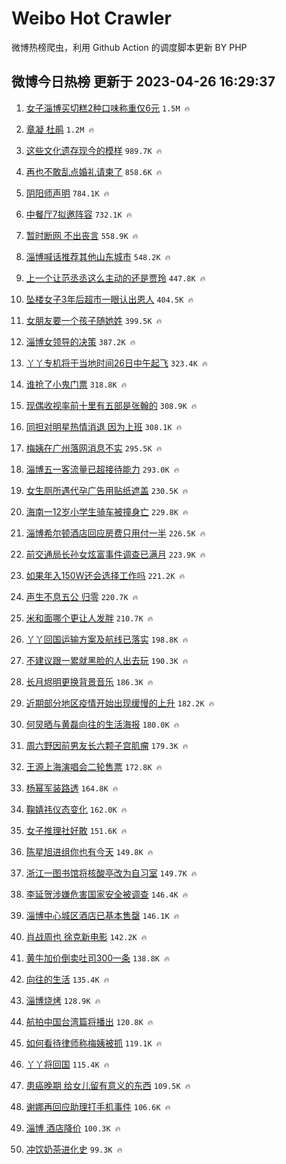 # Weibo Hot Crawler 



微博热榜爬虫，利用 Github Action 的调度脚本更新 BY PHP 


## 微博今日热榜 更新于 2023-04-26 16:29:37 
1. [女子淄博买切糕2种口味称重仅6元](https://s.weibo.com/weibo?q=%23%E5%A5%B3%E5%AD%90%E6%B7%84%E5%8D%9A%E4%B9%B0%E5%88%87%E7%B3%952%E7%A7%8D%E5%8F%A3%E5%91%B3%E7%A7%B0%E9%87%8D%E4%BB%856%E5%85%83%23&t=31&band_rank=1&Refer=top) `1.5M 🔥` 

1. [章凝 杜鹃](https://s.weibo.com/weibo?q=%E7%AB%A0%E5%87%9D%20%E6%9D%9C%E9%B9%83&t=31&band_rank=2&Refer=top) `1.2M 🔥` 

1. [这些文化遗存现今的模样](https://s.weibo.com/weibo?q=%23%E8%BF%99%E4%BA%9B%E6%96%87%E5%8C%96%E9%81%97%E5%AD%98%E7%8E%B0%E4%BB%8A%E7%9A%84%E6%A8%A1%E6%A0%B7%23&t=31&band_rank=3&Refer=top) `989.7K 🔥` 

1. [再也不敢乱点婚礼请柬了](https://s.weibo.com/weibo?q=%23%E5%86%8D%E4%B9%9F%E4%B8%8D%E6%95%A2%E4%B9%B1%E7%82%B9%E5%A9%9A%E7%A4%BC%E8%AF%B7%E6%9F%AC%E4%BA%86%23&t=31&band_rank=4&Refer=top) `858.6K 🔥` 

1. [阴阳师声明](https://s.weibo.com/weibo?q=%E9%98%B4%E9%98%B3%E5%B8%88%E5%A3%B0%E6%98%8E&t=31&band_rank=5&Refer=top) `784.1K 🔥` 

1. [中餐厅7拟邀阵容](https://s.weibo.com/weibo?q=%23%E4%B8%AD%E9%A4%90%E5%8E%857%E6%8B%9F%E9%82%80%E9%98%B5%E5%AE%B9%23&t=31&band_rank=6&Refer=top) `732.1K 🔥` 

1. [暂时断网 不出丧言](https://s.weibo.com/weibo?q=%E6%9A%82%E6%97%B6%E6%96%AD%E7%BD%91%20%E4%B8%8D%E5%87%BA%E4%B8%A7%E8%A8%80&t=31&band_rank=7&Refer=top) `558.9K 🔥` 

1. [淄博喊话推荐其他山东城市](https://s.weibo.com/weibo?q=%23%E6%B7%84%E5%8D%9A%E5%96%8A%E8%AF%9D%E6%8E%A8%E8%8D%90%E5%85%B6%E4%BB%96%E5%B1%B1%E4%B8%9C%E5%9F%8E%E5%B8%82%23&t=31&band_rank=8&Refer=top) `548.2K 🔥` 

1. [上一个让范丞丞这么主动的还是贾玲](https://s.weibo.com/weibo?q=%23%E4%B8%8A%E4%B8%80%E4%B8%AA%E8%AE%A9%E8%8C%83%E4%B8%9E%E4%B8%9E%E8%BF%99%E4%B9%88%E4%B8%BB%E5%8A%A8%E7%9A%84%E8%BF%98%E6%98%AF%E8%B4%BE%E7%8E%B2%23&t=31&band_rank=9&Refer=top) `447.8K 🔥` 

1. [坠楼女子3年后超市一眼认出恩人](https://s.weibo.com/weibo?q=%23%E5%9D%A0%E6%A5%BC%E5%A5%B3%E5%AD%903%E5%B9%B4%E5%90%8E%E8%B6%85%E5%B8%82%E4%B8%80%E7%9C%BC%E8%AE%A4%E5%87%BA%E6%81%A9%E4%BA%BA%23&t=31&band_rank=10&Refer=top) `404.5K 🔥` 

1. [女朋友要一个孩子随她姓](https://s.weibo.com/weibo?q=%E5%A5%B3%E6%9C%8B%E5%8F%8B%E8%A6%81%E4%B8%80%E4%B8%AA%E5%AD%A9%E5%AD%90%E9%9A%8F%E5%A5%B9%E5%A7%93&t=31&band_rank=11&Refer=top) `399.5K 🔥` 

1. [淄博女领导的决策](https://s.weibo.com/weibo?q=%E6%B7%84%E5%8D%9A%E5%A5%B3%E9%A2%86%E5%AF%BC%E7%9A%84%E5%86%B3%E7%AD%96&t=31&band_rank=12&Refer=top) `387.2K 🔥` 

1. [丫丫专机将于当地时间26日中午起飞](https://s.weibo.com/weibo?q=%23%E4%B8%AB%E4%B8%AB%E4%B8%93%E6%9C%BA%E5%B0%86%E4%BA%8E%E5%BD%93%E5%9C%B0%E6%97%B6%E9%97%B426%E6%97%A5%E4%B8%AD%E5%8D%88%E8%B5%B7%E9%A3%9E%23&t=31&band_rank=13&Refer=top) `323.4K 🔥` 

1. [谁抢了小鬼门票](https://s.weibo.com/weibo?q=%E8%B0%81%E6%8A%A2%E4%BA%86%E5%B0%8F%E9%AC%BC%E9%97%A8%E7%A5%A8&t=31&band_rank=14&Refer=top) `318.8K 🔥` 

1. [现偶收视率前十里有五部是张翰的](https://s.weibo.com/weibo?q=%23%E7%8E%B0%E5%81%B6%E6%94%B6%E8%A7%86%E7%8E%87%E5%89%8D%E5%8D%81%E9%87%8C%E6%9C%89%E4%BA%94%E9%83%A8%E6%98%AF%E5%BC%A0%E7%BF%B0%E7%9A%84%23&t=31&band_rank=15&Refer=top) `308.9K 🔥` 

1. [同担对明星热情消退 因为上班](https://s.weibo.com/weibo?q=%E5%90%8C%E6%8B%85%E5%AF%B9%E6%98%8E%E6%98%9F%E7%83%AD%E6%83%85%E6%B6%88%E9%80%80%20%E5%9B%A0%E4%B8%BA%E4%B8%8A%E7%8F%AD&t=31&band_rank=16&Refer=top) `308.1K 🔥` 

1. [梅姨在广州落网消息不实](https://s.weibo.com/weibo?q=%23%E6%A2%85%E5%A7%A8%E5%9C%A8%E5%B9%BF%E5%B7%9E%E8%90%BD%E7%BD%91%E6%B6%88%E6%81%AF%E4%B8%8D%E5%AE%9E%23&t=31&band_rank=17&Refer=top) `295.5K 🔥` 

1. [淄博五一客流量已超接待能力](https://s.weibo.com/weibo?q=%23%E6%B7%84%E5%8D%9A%E4%BA%94%E4%B8%80%E5%AE%A2%E6%B5%81%E9%87%8F%E5%B7%B2%E8%B6%85%E6%8E%A5%E5%BE%85%E8%83%BD%E5%8A%9B%23&t=31&band_rank=18&Refer=top) `293.0K 🔥` 

1. [女生厕所遇代孕广告用贴纸遮盖](https://s.weibo.com/weibo?q=%23%E5%A5%B3%E7%94%9F%E5%8E%95%E6%89%80%E9%81%87%E4%BB%A3%E5%AD%95%E5%B9%BF%E5%91%8A%E7%94%A8%E8%B4%B4%E7%BA%B8%E9%81%AE%E7%9B%96%23&t=31&band_rank=19&Refer=top) `230.5K 🔥` 

1. [海南一12岁小学生骑车被撞身亡](https://s.weibo.com/weibo?q=%23%E6%B5%B7%E5%8D%97%E4%B8%8012%E5%B2%81%E5%B0%8F%E5%AD%A6%E7%94%9F%E9%AA%91%E8%BD%A6%E8%A2%AB%E6%92%9E%E8%BA%AB%E4%BA%A1%23&t=31&band_rank=20&Refer=top) `229.8K 🔥` 

1. [淄博希尔顿酒店回应房费只用付一半](https://s.weibo.com/weibo?q=%23%E6%B7%84%E5%8D%9A%E5%B8%8C%E5%B0%94%E9%A1%BF%E9%85%92%E5%BA%97%E5%9B%9E%E5%BA%94%E6%88%BF%E8%B4%B9%E5%8F%AA%E7%94%A8%E4%BB%98%E4%B8%80%E5%8D%8A%23&t=31&band_rank=21&Refer=top) `226.5K 🔥` 

1. [前交通局长孙女炫富事件调查已满月](https://s.weibo.com/weibo?q=%23%E5%89%8D%E4%BA%A4%E9%80%9A%E5%B1%80%E9%95%BF%E5%AD%99%E5%A5%B3%E7%82%AB%E5%AF%8C%E4%BA%8B%E4%BB%B6%E8%B0%83%E6%9F%A5%E5%B7%B2%E6%BB%A1%E6%9C%88%23&t=31&band_rank=22&Refer=top) `223.9K 🔥` 

1. [如果年入150W还会选择工作吗](https://s.weibo.com/weibo?q=%E5%A6%82%E6%9E%9C%E5%B9%B4%E5%85%A5150W%E8%BF%98%E4%BC%9A%E9%80%89%E6%8B%A9%E5%B7%A5%E4%BD%9C%E5%90%97&t=31&band_rank=23&Refer=top) `221.2K 🔥` 

1. [声生不息五公 归零](https://s.weibo.com/weibo?q=%E5%A3%B0%E7%94%9F%E4%B8%8D%E6%81%AF%E4%BA%94%E5%85%AC%20%E5%BD%92%E9%9B%B6&t=31&band_rank=24&Refer=top) `220.7K 🔥` 

1. [米和面哪个更让人发胖](https://s.weibo.com/weibo?q=%23%E7%B1%B3%E5%92%8C%E9%9D%A2%E5%93%AA%E4%B8%AA%E6%9B%B4%E8%AE%A9%E4%BA%BA%E5%8F%91%E8%83%96%23&t=31&band_rank=25&Refer=top) `210.7K 🔥` 

1. [丫丫回国运输方案及航线已落实](https://s.weibo.com/weibo?q=%23%E4%B8%AB%E4%B8%AB%E5%9B%9E%E5%9B%BD%E8%BF%90%E8%BE%93%E6%96%B9%E6%A1%88%E5%8F%8A%E8%88%AA%E7%BA%BF%E5%B7%B2%E8%90%BD%E5%AE%9E%23&t=31&band_rank=26&Refer=top) `198.8K 🔥` 

1. [不建议跟一累就黑脸的人出去玩](https://s.weibo.com/weibo?q=%23%E4%B8%8D%E5%BB%BA%E8%AE%AE%E8%B7%9F%E4%B8%80%E7%B4%AF%E5%B0%B1%E9%BB%91%E8%84%B8%E7%9A%84%E4%BA%BA%E5%87%BA%E5%8E%BB%E7%8E%A9%23&t=31&band_rank=27&Refer=top) `190.3K 🔥` 

1. [长月烬明更换背景音乐](https://s.weibo.com/weibo?q=%23%E9%95%BF%E6%9C%88%E7%83%AC%E6%98%8E%E6%9B%B4%E6%8D%A2%E8%83%8C%E6%99%AF%E9%9F%B3%E4%B9%90%23&t=31&band_rank=28&Refer=top) `186.3K 🔥` 

1. [近期部分地区疫情开始出现缓慢的上升](https://s.weibo.com/weibo?q=%23%E8%BF%91%E6%9C%9F%E9%83%A8%E5%88%86%E5%9C%B0%E5%8C%BA%E7%96%AB%E6%83%85%E5%BC%80%E5%A7%8B%E5%87%BA%E7%8E%B0%E7%BC%93%E6%85%A2%E7%9A%84%E4%B8%8A%E5%8D%87%23&t=31&band_rank=29&Refer=top) `182.2K 🔥` 

1. [何炅晒与黄磊向往的生活海报](https://s.weibo.com/weibo?q=%23%E4%BD%95%E7%82%85%E6%99%92%E4%B8%8E%E9%BB%84%E7%A3%8A%E5%90%91%E5%BE%80%E7%9A%84%E7%94%9F%E6%B4%BB%E6%B5%B7%E6%8A%A5%23&t=31&band_rank=30&Refer=top) `180.0K 🔥` 

1. [周六野因前男友长六颗子宫肌瘤](https://s.weibo.com/weibo?q=%E5%91%A8%E5%85%AD%E9%87%8E%E5%9B%A0%E5%89%8D%E7%94%B7%E5%8F%8B%E9%95%BF%E5%85%AD%E9%A2%97%E5%AD%90%E5%AE%AB%E8%82%8C%E7%98%A4&t=31&band_rank=31&Refer=top) `179.3K 🔥` 

1. [王源上海演唱会二轮售票](https://s.weibo.com/weibo?q=%23%E7%8E%8B%E6%BA%90%E4%B8%8A%E6%B5%B7%E6%BC%94%E5%94%B1%E4%BC%9A%E4%BA%8C%E8%BD%AE%E5%94%AE%E7%A5%A8%23&t=31&band_rank=32&Refer=top) `172.8K 🔥` 

1. [杨幂军装路透](https://s.weibo.com/weibo?q=%23%E6%9D%A8%E5%B9%82%E5%86%9B%E8%A3%85%E8%B7%AF%E9%80%8F%23&t=31&band_rank=33&Refer=top) `164.8K 🔥` 

1. [鞠婧祎仪态变化](https://s.weibo.com/weibo?q=%23%E9%9E%A0%E5%A9%A7%E7%A5%8E%E4%BB%AA%E6%80%81%E5%8F%98%E5%8C%96%23&t=31&band_rank=34&Refer=top) `162.0K 🔥` 

1. [女子推理社好敢](https://s.weibo.com/weibo?q=%23%E5%A5%B3%E5%AD%90%E6%8E%A8%E7%90%86%E7%A4%BE%E5%A5%BD%E6%95%A2%23&t=31&band_rank=35&Refer=top) `151.6K 🔥` 

1. [陈星旭进组你也有今天](https://s.weibo.com/weibo?q=%23%E9%99%88%E6%98%9F%E6%97%AD%E8%BF%9B%E7%BB%84%E4%BD%A0%E4%B9%9F%E6%9C%89%E4%BB%8A%E5%A4%A9%23&t=31&band_rank=36&Refer=top) `149.8K 🔥` 

1. [浙江一图书馆将核酸亭改为自习室](https://s.weibo.com/weibo?q=%23%E6%B5%99%E6%B1%9F%E4%B8%80%E5%9B%BE%E4%B9%A6%E9%A6%86%E5%B0%86%E6%A0%B8%E9%85%B8%E4%BA%AD%E6%94%B9%E4%B8%BA%E8%87%AA%E4%B9%A0%E5%AE%A4%23&t=31&band_rank=37&Refer=top) `149.7K 🔥` 

1. [李延贺涉嫌危害国家安全被调查](https://s.weibo.com/weibo?q=%23%E6%9D%8E%E5%BB%B6%E8%B4%BA%E6%B6%89%E5%AB%8C%E5%8D%B1%E5%AE%B3%E5%9B%BD%E5%AE%B6%E5%AE%89%E5%85%A8%E8%A2%AB%E8%B0%83%E6%9F%A5%23&t=31&band_rank=38&Refer=top) `146.4K 🔥` 

1. [淄博中心城区酒店已基本售罄](https://s.weibo.com/weibo?q=%23%E6%B7%84%E5%8D%9A%E4%B8%AD%E5%BF%83%E5%9F%8E%E5%8C%BA%E9%85%92%E5%BA%97%E5%B7%B2%E5%9F%BA%E6%9C%AC%E5%94%AE%E7%BD%84%23&t=31&band_rank=39&Refer=top) `146.1K 🔥` 

1. [肖战周也 徐克新电影](https://s.weibo.com/weibo?q=%E8%82%96%E6%88%98%E5%91%A8%E4%B9%9F%20%E5%BE%90%E5%85%8B%E6%96%B0%E7%94%B5%E5%BD%B1&t=31&band_rank=40&Refer=top) `142.2K 🔥` 

1. [黄牛加价倒卖吐司300一条](https://s.weibo.com/weibo?q=%23%E9%BB%84%E7%89%9B%E5%8A%A0%E4%BB%B7%E5%80%92%E5%8D%96%E5%90%90%E5%8F%B8300%E4%B8%80%E6%9D%A1%23&t=31&band_rank=41&Refer=top) `138.8K 🔥` 

1. [向往的生活](https://s.weibo.com/weibo?q=%E5%90%91%E5%BE%80%E7%9A%84%E7%94%9F%E6%B4%BB&t=31&band_rank=42&Refer=top) `135.4K 🔥` 

1. [淄博烧烤](https://s.weibo.com/weibo?q=%E6%B7%84%E5%8D%9A%E7%83%A7%E7%83%A4&t=31&band_rank=43&Refer=top) `128.9K 🔥` 

1. [航拍中国台湾篇将播出](https://s.weibo.com/weibo?q=%23%E8%88%AA%E6%8B%8D%E4%B8%AD%E5%9B%BD%E5%8F%B0%E6%B9%BE%E7%AF%87%E5%B0%86%E6%92%AD%E5%87%BA%23&t=31&band_rank=44&Refer=top) `120.8K 🔥` 

1. [如何看待律师称梅姨被抓](https://s.weibo.com/weibo?q=%23%E5%A6%82%E4%BD%95%E7%9C%8B%E5%BE%85%E5%BE%8B%E5%B8%88%E7%A7%B0%E6%A2%85%E5%A7%A8%E8%A2%AB%E6%8A%93%23&t=31&band_rank=45&Refer=top) `119.1K 🔥` 

1. [丫丫将回国](https://s.weibo.com/weibo?q=%23%E4%B8%AB%E4%B8%AB%E5%B0%86%E5%9B%9E%E5%9B%BD%23&t=31&band_rank=46&Refer=top) `115.4K 🔥` 

1. [患癌晚期 给女儿留有意义的东西](https://s.weibo.com/weibo?q=%E6%82%A3%E7%99%8C%E6%99%9A%E6%9C%9F%20%E7%BB%99%E5%A5%B3%E5%84%BF%E7%95%99%E6%9C%89%E6%84%8F%E4%B9%89%E7%9A%84%E4%B8%9C%E8%A5%BF&t=31&band_rank=47&Refer=top) `109.5K 🔥` 

1. [谢娜再回应助理打手机事件](https://s.weibo.com/weibo?q=%E8%B0%A2%E5%A8%9C%E5%86%8D%E5%9B%9E%E5%BA%94%E5%8A%A9%E7%90%86%E6%89%93%E6%89%8B%E6%9C%BA%E4%BA%8B%E4%BB%B6&t=31&band_rank=48&Refer=top) `106.6K 🔥` 

1. [淄博 酒店降价](https://s.weibo.com/weibo?q=%E6%B7%84%E5%8D%9A%20%E9%85%92%E5%BA%97%E9%99%8D%E4%BB%B7&t=31&band_rank=49&Refer=top) `100.3K 🔥` 

1. [冲饮奶茶进化史](https://s.weibo.com/weibo?q=%23%E5%86%B2%E9%A5%AE%E5%A5%B6%E8%8C%B6%E8%BF%9B%E5%8C%96%E5%8F%B2%23&t=31&band_rank=50&Refer=top) `99.3K 🔥` 

